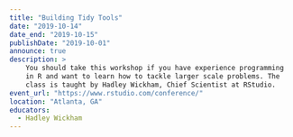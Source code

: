 ```yaml
---
title: "Building Tidy Tools"
date: "2019-10-14"
date_end: "2019-10-15"
publishDate: "2019-10-01"
announce: true
description: >
    You should take this workshop if you have experience programming
    in R and want to learn how to tackle larger scale problems. The
    class is taught by Hadley Wickham, Chief Scientist at RStudio.
event_url: "https://www.rstudio.com/conference/"
location: "Atlanta, GA"
educators:
  - Hadley Wickham
---
```


